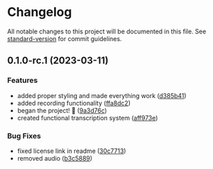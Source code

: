 # Changelog

All notable changes to this project will be documented in this file. See [standard-version](https://github.com/conventional-changelog/standard-version) for commit guidelines.

## 0.1.0-rc.1 (2023-03-11)


### Features

* added proper styling and made everything work ([d385b41](https://github.com/arctic-hen7/sotto/commit/d385b41317b652ce1627b5e63b1f50999579d940))
* added recording functionality ([ffa8dc2](https://github.com/arctic-hen7/sotto/commit/ffa8dc2f2f487eec8e0c4b3132edc0b00874e066))
* began the project! 🎉 ([9a3d76c](https://github.com/arctic-hen7/sotto/commit/9a3d76cab51bc6a3002bf3b7465052fb529de905))
* created functional transcription system ([aff973e](https://github.com/arctic-hen7/sotto/commit/aff973eb03b895e394374ba38842875bc6c3e73d))


### Bug Fixes

* fixed license link in readme ([30c7713](https://github.com/arctic-hen7/sotto/commit/30c7713a3f37bfcb0b32a47910ec8fd0d3824125))
* removed audio ([b3c5889](https://github.com/arctic-hen7/sotto/commit/b3c58899b0195b66f8c9e1f3ae5aef55b23c8994))
